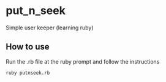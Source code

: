 # put_n_seek
Simple user keeper (learning ruby)
## How to use
Run the .rb file at the ruby prompt and follow the instructions

`ruby putnseek.rb`
